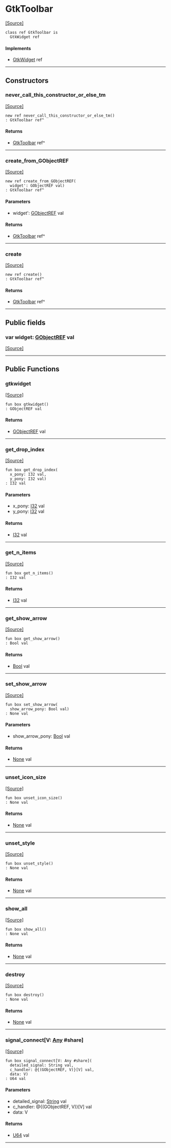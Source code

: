 # GtkToolbar
<span class="source-link">[[Source]](src/gtk3/GtkToolbar.md#L6)</span>
```pony
class ref GtkToolbar is
  GtkWidget ref
```

#### Implements

* [GtkWidget](gtk3-GtkWidget.md) ref

---

## Constructors

### never_call_this_constructor_or_else_tm
<span class="source-link">[[Source]](src/gtk3/GtkToolbar.md#L10)</span>


```pony
new ref never_call_this_constructor_or_else_tm()
: GtkToolbar ref^
```

#### Returns

* [GtkToolbar](gtk3-GtkToolbar.md) ref^

---

### create_from_GObjectREF
<span class="source-link">[[Source]](src/gtk3/GtkToolbar.md#L13)</span>


```pony
new ref create_from_GObjectREF(
  widget': GObjectREF val)
: GtkToolbar ref^
```
#### Parameters

*   widget': [GObjectREF](gtk3-..-gobject-GObjectREF.md) val

#### Returns

* [GtkToolbar](gtk3-GtkToolbar.md) ref^

---

### create
<span class="source-link">[[Source]](src/gtk3/GtkToolbar.md#L17)</span>


```pony
new ref create()
: GtkToolbar ref^
```

#### Returns

* [GtkToolbar](gtk3-GtkToolbar.md) ref^

---

## Public fields

### var widget: [GObjectREF](gtk3-..-gobject-GObjectREF.md) val
<span class="source-link">[[Source]](src/gtk3/GtkToolbar.md#L7)</span>



---

## Public Functions

### gtkwidget
<span class="source-link">[[Source]](src/gtk3/GtkToolbar.md#L9)</span>


```pony
fun box gtkwidget()
: GObjectREF val
```

#### Returns

* [GObjectREF](gtk3-..-gobject-GObjectREF.md) val

---

### get_drop_index
<span class="source-link">[[Source]](src/gtk3/GtkToolbar.md#L21)</span>


```pony
fun box get_drop_index(
  x_pony: I32 val,
  y_pony: I32 val)
: I32 val
```
#### Parameters

*   x_pony: [I32](builtin-I32.md) val
*   y_pony: [I32](builtin-I32.md) val

#### Returns

* [I32](builtin-I32.md) val

---

### get_n_items
<span class="source-link">[[Source]](src/gtk3/GtkToolbar.md#L35)</span>


```pony
fun box get_n_items()
: I32 val
```

#### Returns

* [I32](builtin-I32.md) val

---

### get_show_arrow
<span class="source-link">[[Source]](src/gtk3/GtkToolbar.md#L52)</span>


```pony
fun box get_show_arrow()
: Bool val
```

#### Returns

* [Bool](builtin-Bool.md) val

---

### set_show_arrow
<span class="source-link">[[Source]](src/gtk3/GtkToolbar.md#L74)</span>


```pony
fun box set_show_arrow(
  show_arrow_pony: Bool val)
: None val
```
#### Parameters

*   show_arrow_pony: [Bool](builtin-Bool.md) val

#### Returns

* [None](builtin-None.md) val

---

### unset_icon_size
<span class="source-link">[[Source]](src/gtk3/GtkToolbar.md#L81)</span>


```pony
fun box unset_icon_size()
: None val
```

#### Returns

* [None](builtin-None.md) val

---

### unset_style
<span class="source-link">[[Source]](src/gtk3/GtkToolbar.md#L84)</span>


```pony
fun box unset_style()
: None val
```

#### Returns

* [None](builtin-None.md) val

---

### show_all
<span class="source-link">[[Source]](src/gtk3/GtkWidget.md#L4)</span>


```pony
fun box show_all()
: None val
```

#### Returns

* [None](builtin-None.md) val

---

### destroy
<span class="source-link">[[Source]](src/gtk3/GtkWidget.md#L10)</span>


```pony
fun box destroy()
: None val
```

#### Returns

* [None](builtin-None.md) val

---

### signal_connect\[V: [Any](builtin-Any.md) #share\]
<span class="source-link">[[Source]](src/gtk3/GtkWidget.md#L13)</span>


```pony
fun box signal_connect[V: Any #share](
  detailed_signal: String val,
  c_handler: @{(GObjectREF, V)}[V] val,
  data: V)
: U64 val
```
#### Parameters

*   detailed_signal: [String](builtin-String.md) val
*   c_handler: @{(GObjectREF, V)}[V] val
*   data: V

#### Returns

* [U64](builtin-U64.md) val

---

